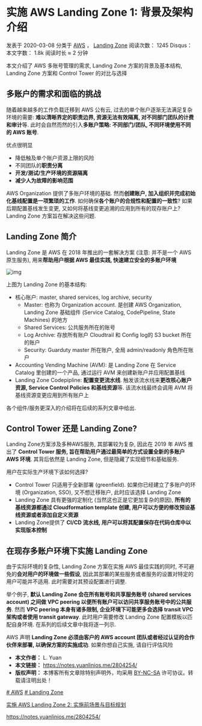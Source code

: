 # 实施 AWS Landing Zone 1: 背景及架构介绍

 发表于 2020-03-08 分类于 [AWS](https://notes.yuanlinios.me/categories/AWS/) ， [Landing Zone](https://notes.yuanlinios.me/categories/AWS/Landing-Zone/) 阅读次数： 1245 Disqus： 本文字数： 1.8k 阅读时长 ≈ 2 分钟

本文介绍了 AWS 多账号管理的需求, Landing Zone 方案的背景及基本结构, Landing Zone 方案和 Control Tower 的对比与选择



## 多账户的需求和面临的挑战

随着越来越多的工作负载迁移到 AWS 公有云, 过去的单个账户逐渐无法满足复杂环境的需要: **难以清晰界定的职责边界, 资源无法有效隔离, 对不同部门团队的计费和审计**等. 此时会自然而然的引入**多账户策略: 不同部门/团队, 不同环境使用不同的 AWS 账号**. 

优点很明显

- 降低触及单个账户资源上限的风险
- 不同团队的**职责分离**
- **开发/测试/生产环境的资源隔离**
- **减少人为故障的影响范围**

AWS Organization 提供了多账户环境的基础. 然而**创建账户, 加入组织并完成初始化基线配置是一项繁琐的工作**. 如何确保**各个账户的合规性和配置的一致性**? 如果后期配置基线发生变更, 又如何将基线变更追溯的应用到所有的现存账户上? Landing Zone 方案旨在解决这些问题.

## Landing Zone 简介

Landing Zone 是 AWS 在 2018 年推出的一套解决方案 (注意: 并不是一个 AWS 原生服务), 用来**帮助用户根据 AWS 最佳实践, 快速建立安全的多账户环境**

![img](https://notes.yuanlinios.me/2804254/aws-landing-zone-architecture.png)

上图为 Landing Zone 的基本结构:

- 核心账户: master, shared services, log archive, security
  - Master: 也称为 Organization account. 是创建 AWS Organization, Landing Zone 基础组件 (Service Catalog, CodePipeline, State Machines) 的地方
  - Shared Services: 公共服务所在的账号
  - Log Archive: 存放所有账户 Cloudtrail 和 Config log的 S3 bucket 所在的账户
  - Security: Guarduty master 所在账户, 全局 admin/readonly 角色所在账户
- Accounting Vending Machine (AVM): 是 Landing Zone 在 Service Catalog 里创建的一个产品, 通过运行 AVM 来创建新账户并应用配置基线
- Landing Zone Codepipline: **配置变更流水线**. 触发该流水线来**更改核心账户资源, Service Control Policies 和基线资源**等. 该流水线最终会调用 AVM 将基线资源变更应用到所有账户上

各个组件/服务更深入的介绍将在后续的系列文章中给出.

## Control Tower 还是 Landing Zone?

Landing Zone方案涉及多种AWS服务, 其部署较为复杂, 因此在 2019 年 AWS 推出了 **Control Tower 服务, 旨在帮助用户通过最简单的方式设置全新的多账户 AWS 环境**. 其背后依然是 Landing Zone, 但是隐藏了实现细节和基础服务.

用户在实际生产环境下该如何选择?

- Control Tower 只适用于全新部署 (greenfield). 如果你已经建立了多账户的环境 (Organization, SSO), 又不想迁移账户, 此时应该选择 Landing Zone
- Landing Zone 具有更强的定制化 (当然这也正是它更加复杂的原因), **所有的基线资源都通过 Cloudformation template 创建, 用户可以方便的修改预设基线资源或者添加自定义资源**
- Landing Zone提供了 **CI/CD 流水线, 用户可以将其配置保存在代码仓库中以实现版本控制**

## 在现存多账户环境下实施 Landing Zone

由于实际环境的复杂性, Landing Zone 方案在实施 AWS 最佳实践的同时, 不可避免的**会对用户的环境做一些假设**, 因此其部署的某些服务或者服务的设置对特定的用户可能并不适用. 此时需要对其预设配置进行调整.

举个例子, **默认 Landing Zone 会在所有账号和共享服务账号 (shared services account) 之间做 VPC peering 以便所有账户可以访问共享服务账号中的公共服务**. 然而 **VPC peering 本身有诸多限制, 企业环境下可能更多会选择 transit VPC 架构或者使用 transit gateway**. 此时用户需要修改 Landing Zone 配置模板以匹配自身环境. 在系列的后续文章中我将逐一列示.

AWS 声明 **Landing Zone 必须由客户的 AWS account 团队或者经过认证的合作伙伴来部署, 以确保方案的实施成功**. 如果你想自己实施, 请自行评估风险

- **本文作者：** L. Yuan
- **本文链接：** https://notes.yuanlinios.me/2804254/
- **版权声明：** 本博客所有文章除特别声明外，均采用 [BY-NC-SA](https://creativecommons.org/licenses/by-nc-sa/4.0/deed.zh) 许可协议。转载请注明出处！

[# AWS](https://notes.yuanlinios.me/tags/AWS/) [# Landing Zone](https://notes.yuanlinios.me/tags/Landing-Zone/)

[实施 AWS Landing Zone 2: 实施前场景与目标规划 ](https://notes.yuanlinios.me/4237658498/)



https://notes.yuanlinios.me/2804254/